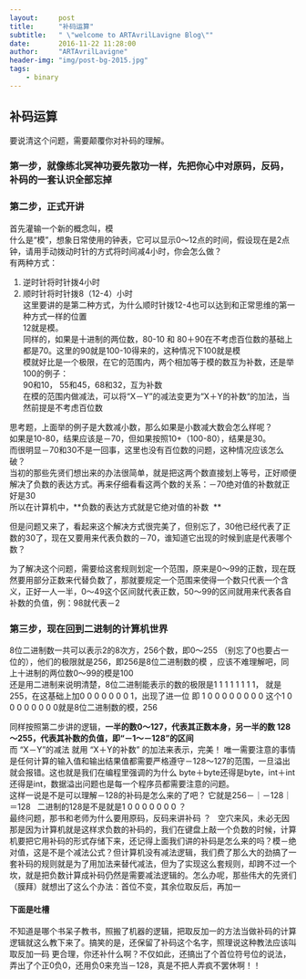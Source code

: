 ```yaml
---
layout:     post
title:      "补码运算"
subtitle:   " \"welcome to ARTAvrilLavigne Blog\""
date:       2016-11-22 11:28:00
author:     "ARTAvrilLavigne"
header-img: "img/post-bg-2015.jpg"
tags:
    - binary
---
```

## 补码运算

要说清这个问题，需要颠覆你对补码的理解。  
### 第一步，就像练北冥神功要先散功一样，先把你心中对原码，反码，补码的一套认识全部忘掉  

### 第二步，正式开讲  
首先灌输一个新的概念叫，模  
什么是“模”，想象日常使用的钟表，它可以显示0～12点的时间，假设现在是2点钟，请用手动拨动时针的方式将时间减4小时，你会怎么做？  
有两种方式：  
1.	逆时针将时针拨4小时  
2.	顺时针将时针拨8（12-4）小时  
这里要讲的是第二种方式，为什么顺时针拨12-4也可以达到和正常思维的第一种方式一样的位置  
12就是模。  
同样的，如果是十进制的两位数，80-10 和 80＋90在不考虑百位数的基础上都是70。这里的90就是100-10得来的，这种情况下100就是模  
模就好比是一个极限，在它的范围内，两个相加等于模的数互为补数，还是举100的例子：  
90和10， 55和45，68和32，互为补数  
在模的范围内做减法，可以将“X－Y”的减法变更为“X＋Y的补数“的加法，当然前提是不考虑百位数  

思考题，上面举的例子是大数减小数，那么如果是小数减大数会怎么样呢？  
如果是10-80，结果应该是－70，但如果按照10+（100-80），结果是30。  
而很明显－70和30不是一回事，这里也没有百位数的问题，这种情况应该怎么破？  
当初的那些先贤们想出来的办法很简单，就是把这两个数直接划上等号，正好顺便解决了负数的表达方式。再来仔细看看这两个数的关系：－70绝对值的补数就正好是30  
所以在计算机中，**负数的表达方式就是它绝对值的补数  **  

但是问题又来了，看起来这个解决方式很完美了，但别忘了，30他已经代表了正数的30了，现在又要用来代表负数的－70，谁知道它出现的时候到底是代表哪个数？  

为了解决这个问题，需要给这套规则划定一个范围，原来是0～99的正数，现在既然要用部分正数来代替负数了，那就要规定一个范围来使得一个数只代表一个含义，正好一人一半，0～49这个区间就代表正数，50～99的区间就用来代表各自补数的负值，例：98就代表－2  

### 第三步，现在回到二进制的计算机世界  

8位二进制数一共可以表示2的8次方，256个数，即0～255 （别忘了0也要占一位的），他们的极限就是256，即256是8位二进制数的模 ，应该不难理解吧，同上十进制的两位数0～99的模是100  
还是用二进制来说明清楚，8位二进制能表示的数的极限是1 1 1 1 1 1 1 1， 就是255，在这基础上加0 0 0 0 0 0 0 1，出现了进一位 即 1 0 0 0 0 0 0 0 0
这个1 0 0 0 0 0 0 0 0就是8位二进制数的模，256  

同样按照第二步讲的逻辑，**一半的数0～127，代表其正数本身，另一半的数 128～255，代表其补数的负值，即“－1～－128”的区间**  
而 “X－Y”的减法 就用 “X＋Y的补数” 的加法来表示，完美！ 唯一需要注意的事情是任何计算的输入值和输出结果值都需要严格遵守－128～127的范围，一旦溢出就会报错。这也就是我们在编程里强调的为什么 byte＋byte还得是byte，int＋int还得是int，数据溢出问题也是每一个程序员都需要注意的问题。  
这样一说是不是可以理解－128的补码是怎么来的了吧？ 它就是256－｜－128｜＝128  
二进制的128是不是就是1 0 0 0 0 0 0 0 ？  
最终问题，那书和老师为什么要用原码，反码来讲补码 ？  
空穴来风，未必无因  
那是因为计算机就是这样求负数的补码的，我们在键盘上敲一个负数的时候，计算机要把它用补码的形式存储下来，还记得上面我们讲的补码是怎么来的吗？模－绝对值，这是不是个减法公式？但计算机没有减法逻辑，我们费了那么大的劲搞了一套补码的规则就是为了用加法来替代减法，但为了实现这么套规则，却跨不过一个坎，就是把负数计算成补码仍然是需要减法逻辑的。怎么办呢，那些伟大的先贤们 （膜拜）就想出了这么个办法：首位不变，其余位取反后，再加一  
#### 下面是吐槽  
不知道是哪个书呆子教书，照搬了机器的逻辑，把取反加一的方法当做补码的计算逻辑就这么教下来了。搞笑的是，还保留了补码这个名字，照理说这种教法应该叫 取反加一码 更合理，你还补什么啊？不仅如此，还搞出了个首位符号位的说法，弄出了个正0负0，还用负0来充当－128，真是不把人弄疯不罢休啊！！


